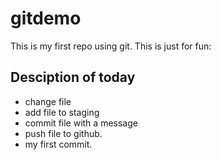 # gitdemo
This is my first repo using git. This is just for fun:

## Desciption of today
* change file
* add file to staging
* commit file with a message
* push file to github.
* my first commit.